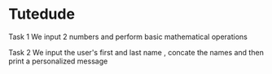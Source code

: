 # Tutedude

Task 1 
We input 2 numbers and perform basic mathematical operations 

Task 2 
We input the user's first and last name , concate the names and then print a personalized message
